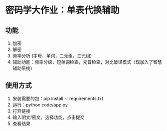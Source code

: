 # 密码学大作业：单表代换辅助
## 功能
1. 加密
2. 解密
3. 频率分析 (字母，单词，二元组，三元组)
4. 辅助功能：频率分级，短单词检查，元音检查，对比破译模式（现加入了智慧辅助系统）

## 使用方式
1. 安装需要的包：pip install -r requirements.txt
2. 运行：python code/app.py
3. 打开链接
4. 输入明文/密文，选择功能，点击提交
5. 查看结果